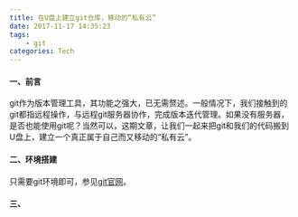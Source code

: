 ```yaml
---
title: 在U盘上建立git仓库，移动的“私有云”
date: 2017-11-17 14:35:23
tags:
    - git
categories: Tech
---
```

#### 一、前言
git作为版本管理工具，其功能之强大，已无需赘述。一般情况下，我们接触到的git都指远程操作，与远程git服务器协作，完成版本迭代管理。如果没有服务器，是否也能使用git呢？当然可以，这期文章，让我们一起来把git和我们的代码搬到U盘上，建立一个真正属于自己而又移动的“私有云”。
#### 二、环境搭建
只需要git环境即可，参见[git官网][1]。
#### 三、


[1]: https://git-scm.com/